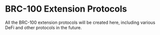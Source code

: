 # BRC-100 Extension Protocols

All the BRC-100 extension protocols will be created here, including various DeFi and other protocols in the future.
